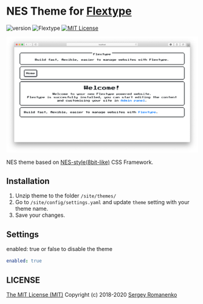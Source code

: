 # NES Theme for [Flextype](http://flextype.org/)
![version](https://img.shields.io/badge/version-1.2.0-brightgreen.svg?style=flat-square "Version")
![Flextype](https://img.shields.io/badge/Flextype-0.9.6-green.svg?style=flat-square "Flextype Version")
[![MIT License](https://img.shields.io/badge/license-MIT-blue.svg?style=flat-square)](https://github.com/flextype-plugins/tiny-url/blob/master/LICENSE.txt)

![preview](preview.png)

NES theme based on [NES-style(8bit-like)](https://nostalgic-css.github.io/NES.css/) CSS Framework.

## Installation
1. Unzip theme to the folder `/site/themes/`
2. Go to `/site/config/settings.yaml` and update `theme` setting with your theme name.
3. Save your changes.

## Settings
enabled: true or false to disable the theme

```yaml
enabled: true
```

## LICENSE
[The MIT License (MIT)](https://github.com/flextype-themes/nes/blob/master/LICENSE) Copyright (c) 2018-2020 [Sergey Romanenko](https://github.com/Awilum)
